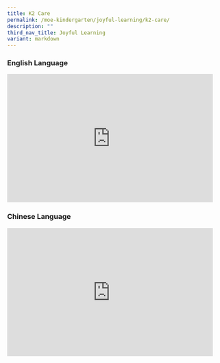 ```yaml
---
title: K2 Care
permalink: /moe-kindergarten/joyful-learning/k2-care/
description: ""
third_nav_title: Joyful Learning
variant: markdown
---
```

### English Language

<iframe allowfullscreen="true" height="299" width="480" frameborder="0" src="https://docs.google.com/presentation/d/e/2PACX-1vSVn5Ii7Y2vH7RE3JeUA91xSx8feicgT-GWKv4ANjrk0jgKvatNFKCxMIUj1w90Ri0d8uU6tFy3S2w-/embed?start=true&amp;loop=true&amp;delayms=3000"></iframe>

### Chinese Language
<iframe allowfullscreen="true" height="299" width="480" frameborder="0" src="https://docs.google.com/presentation/d/e/2PACX-1vQKs6v_oX1oxUt45ZhOFJ25SqBTsNY1H0XG9j_m4pHgVQomE9FhdcoIcwe5baHJXijvXBdMSnSeYB_j/embed?start=true&amp;loop=true&amp;delayms=3000"></iframe>